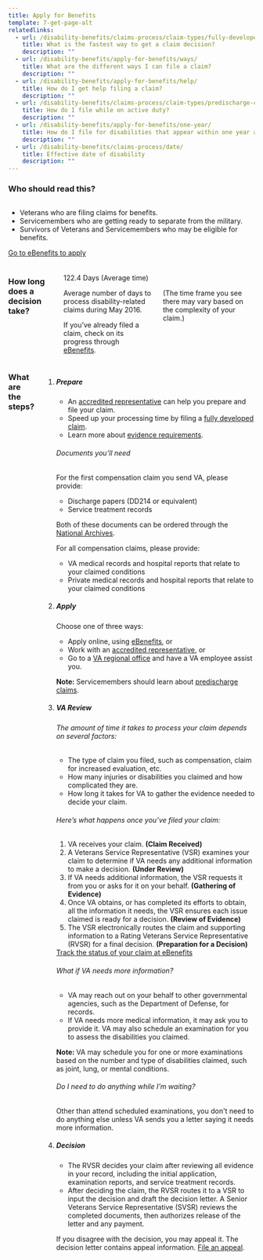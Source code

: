 ```yaml
---
title: Apply for Benefits
template: 7-get-page-alt
relatedlinks:
  - url: /disability-benefits/claims-process/claim-types/fully-developed-claim/
    title: What is the fastest way to get a claim decision?
    description: ""
  - url: /disability-benefits/apply-for-benefits/ways/
    title: What are the different ways I can file a claim?
    description: ""
  - url: /disability-benefits/apply-for-benefits/help/
    title: How do I get help filing a claim?
    description: ""
  - url: /disability-benefits/claims-process/claim-types/predischarge-claim/
    title: How do I file while on active duty?
    description: ""
  - url: /disability-benefits/apply-for-benefits/one-year/
    title: How do I file for disabilities that appear within one year after discharge?
    description: ""
  - url: /disability-benefits/claims-process/date/
    title: Effective date of disability
    description: ""
---
```


### Who should read this?

<div class="row" markdown="0">
<div class="small-12 medium-8 columns usa-content"  markdown="1">

- Veterans who are filing claims for benefits.
- Servicemembers who are getting ready to separate from the military.
- Survivors of Veterans and Servicemembers who may be eligible for benefits.
</div>


<div class="small-12 medium-4 columns actions">
<a class="usa-button-primary va-button-primary" href="https://www.ebenefits.va.gov/ebenefits/homepage">Go to eBenefits to apply</a>
</div>
</div>

<div class="row" markdown="0"><br>
<div class="small-12 columns"  markdown="1">

### How long does a decision take?

<div class="row" markdown="0"><br>
<div class="small-12 medium-3 columns"  markdown="0">

<div class="card information" markdown="0">
<span class="number" markdown="0">122.4</span>
<span class="description" markdown="0">Days</span>
<span class="heading" markdown="0">(Average time)</span>

</div>

</div>

<div class="small-12 medium-9 columns">

<div class="info-block usa-content" markdown="1">

Average number of days to process disability-related claims during May 2016.

If you’ve already filed a claim, check on its progress through [eBenefits](https://www.ebenefits.va.gov/ebenefits/about/feature?feature=compensation-pension-claim-status).

</div>

<div class="disclaimer minimal" markdown="1">

(The time frame you see there may vary based on the complexity of your claim.)

</div>

</div>
</div>
</div>

<div class="row" markdown="0">
<div class="small-12 columns divider margin top usa-content"  markdown="1">

### What are the steps?

<ol class="process">
<li class="step one wow fadeIn animated">

<div markdown="1">

##### Prepare

- An [accredited representative](/disability-benefits/apply-for-benefits/help/index.html) can help you prepare and file your claim.
- Speed up your processing time by filing a [fully developed claim](/disability-benefits/claims-process/claim-types/fully-developed-claim/).
- Learn more about [evidence requirements](/disability-benefits/claims-process/evidence/).

</div>

<div class="feature" markdown="1">

###### Documents you’ll need

For the first compensation claim you send VA, please provide:

- Discharge papers (DD214 or equivalent)
- Service treatment records

Both of these documents can be ordered through the [National Archives]( https://www.archives.gov/veterans/military-service-records/).

For all compensation claims, please provide:

- VA medical records and hospital reports that relate to your claimed conditions
- Private medical records and hospital reports that relate to your claimed conditions

</div>

</li>

<li class="step two wow fadeIn animated">

<div markdown="1">

##### Apply

Choose one of three ways:

- Apply online, using [eBenefits]( https://www.ebenefits.va.gov/ebenefits/about/feature?feature=disability-compensation), or
- Work with an [accredited representative](/disability-benefits/apply-for-benefits/help/index.html), or
- Go to a [VA regional office](http://www.benefits.va.gov/benefits/offices.asp) and have a VA employee assist you.

**Note:** Servicemembers should learn about [predischarge claims](/disability-benefits/claims-process/claim-types/predischarge-claim/).

</div>

</li>

<li class="step three wow fadeIn animated">

<div markdown="1">

##### VA Review

###### The amount of time it takes to process your claim depends on several factors:

- The type of claim you filed, such as compensation, claim for increased evaluation, etc.
- How many injuries or disabilities you claimed and how complicated they are.
- How long it takes  for VA to gather the evidence needed to decide your claim.

</div>


<div class="feature" markdown="1">

###### Here’s what happens once you’ve filed your claim:

1. VA receives your claim. **(Claim Received)**
2. A Veterans Service Representative (VSR) examines your claim to determine if VA needs any additional information to make a decision. **(Under Review)**
3. If VA needs additional information, the VSR requests it from you or asks for it on your behalf. **(Gathering of Evidence)**
4. Once VA obtains, or has completed its efforts to obtain, all the information it needs, the VSR ensures each issue claimed is ready for a decision.
**(Review of Evidence)**
5. The VSR electronically routes the claim and supporting information to a Rating Veterans Service Representative (RVSR) for a final decision. **(Preparation for a Decision)**

</div>

<div class="actions">
<a target="_blank" href="https://www.ebenefits.va.gov/ebenefits/about/feature?feature=disability-compensation" class="usa-button-primary">Track the status of your claim at eBenefits</a>
</div>

<div markdown="1">

###### What if VA needs more information?

- VA may reach out on your behalf to other governmental agencies, such as the Department of Defense, for records.
- If VA needs more medical information, it may ask you to provide it. VA may also schedule an examination for you to assess the disabilities you claimed.

**Note:**  VA may schedule you for one or more examinations based on the number and type of disabilities claimed, such as joint, lung, or mental conditions.

###### Do I need to do anything while I’m waiting?

Other than attend scheduled examinations, you don't need to do anything else unless VA sends you a letter saying it needs more information.

</div>

</li>

<li class="step last four wow fadeIn animated">

<div markdown="1">

##### Decision

- The RVSR decides your claim after reviewing all evidence in your record, including the initial application, examination reports, and service treatment records.
- After deciding the claim, the RVSR routes it to a VSR to input the decision and draft the decision letter. A Senior Veterans Service Representative (SVSR) reviews the completed documents, then authorizes release of the letter and any payment.

If you disagree with the decision, you may appeal it. The decision letter contains appeal information. [File an appeal](/disability-benefits/claims-appeal/).

</div>

</li>

</ol>






